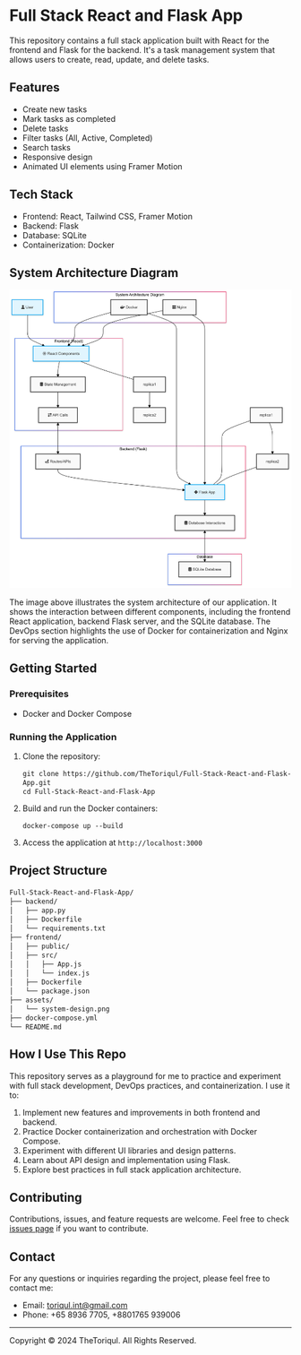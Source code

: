 # Full Stack React and Flask App

This repository contains a full stack application built with React for the frontend and Flask for the backend. It's a task management system that allows users to create, read, update, and delete tasks.

## Features

- Create new tasks
- Mark tasks as completed
- Delete tasks
- Filter tasks (All, Active, Completed)
- Search tasks
- Responsive design
- Animated UI elements using Framer Motion

## Tech Stack

- Frontend: React, Tailwind CSS, Framer Motion
- Backend: Flask
- Database: SQLite
- Containerization: Docker

## System Architecture Diagram

![System Architecture Diagram](./assets/diagram.png)

The image above illustrates the system architecture of our application. It shows the interaction between different components, including the frontend React application, backend Flask server, and the SQLite database. The DevOps section highlights the use of Docker for containerization and Nginx for serving the application.

## Getting Started

### Prerequisites

- Docker and Docker Compose

### Running the Application

1. Clone the repository:
   ```
   git clone https://github.com/TheToriqul/Full-Stack-React-and-Flask-App.git
   cd Full-Stack-React-and-Flask-App
   ```

2. Build and run the Docker containers:
   ```
   docker-compose up --build
   ```

3. Access the application at `http://localhost:3000`

## Project Structure

```
Full-Stack-React-and-Flask-App/
├── backend/
│   ├── app.py
│   ├── Dockerfile
│   └── requirements.txt
├── frontend/
│   ├── public/
│   ├── src/
│   │   ├── App.js
│   │   └── index.js
│   ├── Dockerfile
│   └── package.json
├── assets/
│   └── system-design.png
├── docker-compose.yml
└── README.md
```

## How I Use This Repo

This repository serves as a playground for me to practice and experiment with full stack development, DevOps practices, and containerization. I use it to:

1. Implement new features and improvements in both frontend and backend.
2. Practice Docker containerization and orchestration with Docker Compose.
3. Experiment with different UI libraries and design patterns.
4. Learn about API design and implementation using Flask.
5. Explore best practices in full stack application architecture.

## Contributing

Contributions, issues, and feature requests are welcome. Feel free to check [issues page](https://github.com/TheToriqul/Full-Stack-React-and-Flask-App/issues) if you want to contribute.

## Contact

For any questions or inquiries regarding the project, please feel free to contact me:

- Email: toriqul.int@gmail.com
- Phone: +65 8936 7705, +8801765 939006

---

Copyright © 2024 TheToriqul. All Rights Reserved.